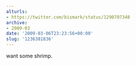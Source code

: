```yaml
---
alturls:
- https://twitter.com/bismark/status/1290707348
archive:
- 2009-03
date: '2009-03-06T23:23:56+00:00'
slug: '1236381836'
---
```


want some shrimp.

